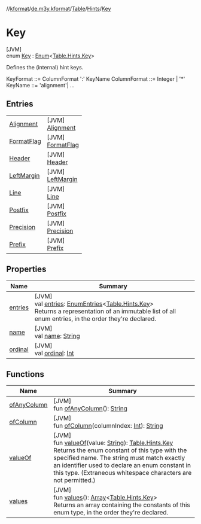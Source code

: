//[kformat](../../../../../index.md)/[de.m3y.kformat](../../../index.md)/[Table](../../index.md)/[Hints](../index.md)/[Key](index.md)

# Key

[JVM]\
enum [Key](index.md) : [Enum](https://kotlinlang.org/api/latest/jvm/stdlib/kotlin/-enum/index.html)&lt;[Table.Hints.Key](index.md)&gt; 

Defines the (internal) hint keys.

KeyFormat ::= ColumnFormat ':' KeyName ColumnFormat ::= Integer | '*' KeyName ::= 'alignment'| ...

## Entries

| | |
|---|---|
| [Alignment](-alignment/index.md) | [JVM]<br>[Alignment](-alignment/index.md) |
| [FormatFlag](-format-flag/index.md) | [JVM]<br>[FormatFlag](-format-flag/index.md) |
| [Header](-header/index.md) | [JVM]<br>[Header](-header/index.md) |
| [LeftMargin](-left-margin/index.md) | [JVM]<br>[LeftMargin](-left-margin/index.md) |
| [Line](-line/index.md) | [JVM]<br>[Line](-line/index.md) |
| [Postfix](-postfix/index.md) | [JVM]<br>[Postfix](-postfix/index.md) |
| [Precision](-precision/index.md) | [JVM]<br>[Precision](-precision/index.md) |
| [Prefix](-prefix/index.md) | [JVM]<br>[Prefix](-prefix/index.md) |

## Properties

| Name | Summary |
|---|---|
| [entries](entries.md) | [JVM]<br>val [entries](entries.md): [EnumEntries](https://kotlinlang.org/api/latest/jvm/stdlib/kotlin.enums/-enum-entries/index.html)&lt;[Table.Hints.Key](index.md)&gt;<br>Returns a representation of an immutable list of all enum entries, in the order they're declared. |
| [name](-prefix/index.md#-372974862%2FProperties%2F-1067530276) | [JVM]<br>val [name](-prefix/index.md#-372974862%2FProperties%2F-1067530276): [String](https://kotlinlang.org/api/latest/jvm/stdlib/kotlin/-string/index.html) |
| [ordinal](-prefix/index.md#-739389684%2FProperties%2F-1067530276) | [JVM]<br>val [ordinal](-prefix/index.md#-739389684%2FProperties%2F-1067530276): [Int](https://kotlinlang.org/api/latest/jvm/stdlib/kotlin/-int/index.html) |

## Functions

| Name | Summary |
|---|---|
| [ofAnyColumn](of-any-column.md) | [JVM]<br>fun [ofAnyColumn](of-any-column.md)(): [String](https://kotlinlang.org/api/latest/jvm/stdlib/kotlin/-string/index.html) |
| [ofColumn](of-column.md) | [JVM]<br>fun [ofColumn](of-column.md)(columnIndex: [Int](https://kotlinlang.org/api/latest/jvm/stdlib/kotlin/-int/index.html)): [String](https://kotlinlang.org/api/latest/jvm/stdlib/kotlin/-string/index.html) |
| [valueOf](value-of.md) | [JVM]<br>fun [valueOf](value-of.md)(value: [String](https://kotlinlang.org/api/latest/jvm/stdlib/kotlin/-string/index.html)): [Table.Hints.Key](index.md)<br>Returns the enum constant of this type with the specified name. The string must match exactly an identifier used to declare an enum constant in this type. (Extraneous whitespace characters are not permitted.) |
| [values](values.md) | [JVM]<br>fun [values](values.md)(): [Array](https://kotlinlang.org/api/latest/jvm/stdlib/kotlin/-array/index.html)&lt;[Table.Hints.Key](index.md)&gt;<br>Returns an array containing the constants of this enum type, in the order they're declared. |
